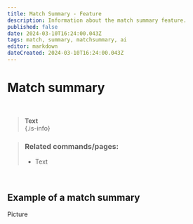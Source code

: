 ```yaml
---
title: Match Summary - Feature
description: Information about the match summary feature.
published: false
date: 2024-03-10T16:24:00.043Z
tags: match, summary, matchsummary, ai
editor: markdown
dateCreated: 2024-03-10T16:24:00.043Z
---
```


# Match summary

<br> 

>**Text**  
>{.is-info}

> ### Related commands/pages:
>- Text

<br>

## Example of a match summary

Picture